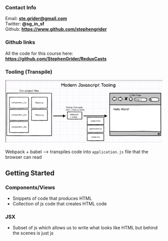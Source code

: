 ### Contact Info
Email: **ste.grider@gmail.com**  
Twitter: **@sg_in_sf**  
Github: **https://www.github.com/stephengrider**

### Github links
All the code for this course here: **https://github.com/StephenGrider/ReduxCasts**

### Tooling (Transpile)
![Tooling example](https://github.com/cantonr/ReduxSimpleStarter/blob/master/img/modernJSTooling.PNG)  

Webpack + babel --> transpiles code into `application.js` file that the browser can read

## Getting Started
### Components/Views
- Snippets of code that produces HTML
- Collection of js code that creates HTML code

### JSX
- Subset of js which allows us to write what looks like HTML but behind the scenes is just js
